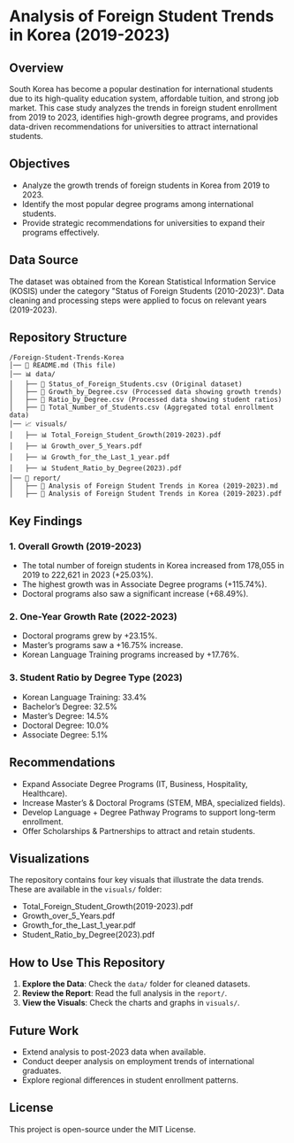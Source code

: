 # Analysis of Foreign Student Trends in Korea (2019-2023)

## Overview

South Korea has become a popular destination for international students due to its high-quality education system, affordable tuition, and strong job market. This case study analyzes the trends in foreign student enrollment from 2019 to 2023, identifies high-growth degree programs, and provides data-driven recommendations for universities to attract international students.

## Objectives

- Analyze the growth trends of foreign students in Korea from 2019 to 2023.
- Identify the most popular degree programs among international students.
- Provide strategic recommendations for universities to expand their programs effectively.

## Data Source

The dataset was obtained from the Korean Statistical Information Service (KOSIS) under the category "Status of Foreign Students (2010-2023)". Data cleaning and processing steps were applied to focus on relevant years (2019-2023).

## Repository Structure
```
/Foreign-Student-Trends-Korea
│── 📜 README.md (This file)
│── 📊 data/
│   ├── 📄 Status_of_Foreign_Students.csv (Original dataset)
│   ├── 📄 Growth_by_Degree.csv (Processed data showing growth trends)
│   ├── 📄 Ratio_by_Degree.csv (Processed data showing student ratios)
│   ├── 📄 Total_Number_of_Students.csv (Aggregated total enrollment data)
│── 📈 visuals/
│   ├── 📊 Total_Foreign_Student_Growth(2019-2023).pdf
│   ├── 📊 Growth_over_5_Years.pdf
│   ├── 📊 Growth_for_the_Last_1_year.pdf
│   ├── 📊 Student_Ratio_by_Degree(2023).pdf
│── 📝 report/
│   ├── 📄 Analysis of Foreign Student Trends in Korea (2019-2023).md
│   ├── 📄 Analysis of Foreign Student Trends in Korea (2019-2023).pdf
```
## Key Findings

### 1. Overall Growth (2019-2023)

- The total number of foreign students in Korea increased from 178,055 in 2019 to 222,621 in 2023 (+25.03%).
- The highest growth was in Associate Degree programs (+115.74%).
- Doctoral programs also saw a significant increase (+68.49%).

### 2. One-Year Growth Rate (2022-2023)

- Doctoral programs grew by +23.15%.
- Master’s programs saw a +16.75% increase.
- Korean Language Training programs increased by +17.76%.

### 3. Student Ratio by Degree Type (2023)

- Korean Language Training: 33.4%
- Bachelor’s Degree: 32.5%
- Master’s Degree: 14.5%
- Doctoral Degree: 10.0%
- Associate Degree: 5.1%

## Recommendations

- Expand Associate Degree Programs (IT, Business, Hospitality, Healthcare).
- Increase Master’s & Doctoral Programs (STEM, MBA, specialized fields).
- Develop Language + Degree Pathway Programs to support long-term enrollment.
- Offer Scholarships & Partnerships to attract and retain students.

## Visualizations

The repository contains four key visuals that illustrate the data trends. These are available in the `visuals/` folder:

- Total_Foreign_Student_Growth(2019-2023).pdf
- Growth_over_5_Years.pdf
- Growth_for_the_Last_1_year.pdf
- Student_Ratio_by_Degree(2023).pdf

## How to Use This Repository

1. **Explore the Data**: Check the `data/` folder for cleaned datasets.
2. **Review the Report**: Read the full analysis in the `report/`.
3. **View the Visuals**: Check the charts and graphs in `visuals/`.

## Future Work

- Extend analysis to post-2023 data when available.
- Conduct deeper analysis on employment trends of international graduates.
- Explore regional differences in student enrollment patterns.

## License

This project is open-source under the MIT License.
